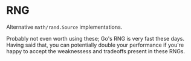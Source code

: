 RNG
===

Alternative `math/rand.Source` implementations.

Probably not even worth using these; Go's RNG is very fast these days.
Having said that, you can potentially double your performance if you're
happy to accept the weaknessess and tradeoffs present in these RNGs.

